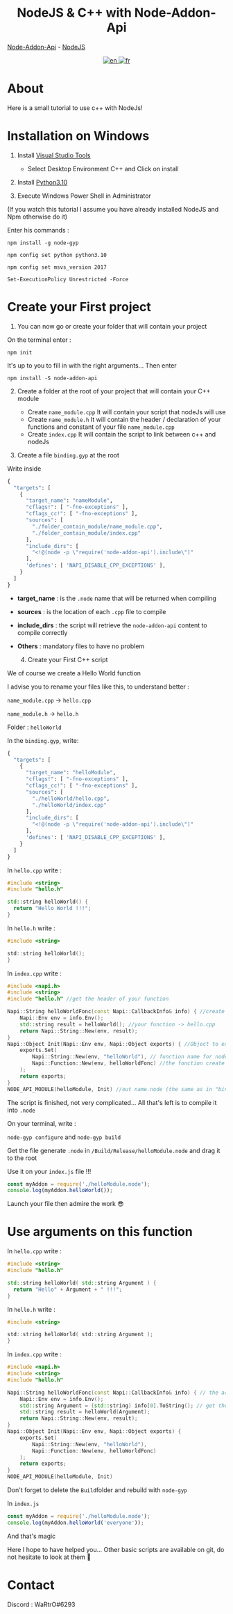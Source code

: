 <h1 align="center">NodeJS & C++ with Node-Addon-Api</h1>

[Node-Addon-Api](https://github.com/nodejs/node-addon-api/) - [NodeJS](https://nodejs.org/)

<div align="center">
  <a href="https://github.com/WaRtrO89/node-and-cpp/blob/main/README.md">
    <img src="https://user-images.githubusercontent.com/25512932/160092140-bee4eee1-e755-48b7-b220-1d94adf14e16.png" alt="en">
  </a>
  <a href="https://github.com/WaRtrO89/node-and-cpp/blob/main/README_FR.md">
    <img src="https://user-images.githubusercontent.com/25512932/160092152-0ab75363-b38b-4a91-a745-e2aeb6741b4e.png" alt="fr">
  </a>
</div>

# About

Here is a small tutorial to use c++ with NodeJs!

# Installation on Windows

1) Install [Visual Studio Tools](https://visualstudio.microsoft.com/downloads/)
    - Select Desktop Environment C++ and Click on install

2) Install [Python3.10](https://www.python.org/downloads/release/python-3100/)

3) Execute Windows Power Shell in Administrator
  
  (If you watch this tutorial I assume you have already installed NodeJS and Npm otherwise do it)
  
  Enter his commands :
  ```
  npm install -g node-gyp
  ```
  ```
  npm config set python python3.10
  ```
  ```
  npm config set msvs_version 2017
  ```
  ```
  Set-ExecutionPolicy Unrestricted -Force
  ```
# Create your First project
 
 1) You can now go or create your folder that will contain your project
  
  On the terminal enter :
  ```
  npm init
  ```
  It's up to you to fill in with the right arguments...
  Then enter
  ```
  npm install -S node-addon-api
  ```
  2) Create a folder at the root of your project that will contain your C++ module
      - Create ``name_module.cpp``  It will contain your script that nodeJs will use
      - Create ``name_module.h``  It will contain the header / declaration of your functions and constant of your file ``name_module.cpp``
      - Create ``index.cpp``  It will contain the script to link between c++ and nodeJs

  3) Create a file ``binding.gyp`` at the root
  
Write inside

```py
{
  "targets": [
    {
      "target_name": "nameModule",
      "cflags!": [ "-fno-exceptions" ],
      "cflags_cc!": [ "-fno-exceptions" ],
      "sources": [
        "./folder_contain_module/name_module.cpp",
        "./folder_contain_module/index.cpp"
      ],
      "include_dirs": [
        "<!@(node -p \"require('node-addon-api').include\")"
      ],
      'defines': [ 'NAPI_DISABLE_CPP_EXCEPTIONS' ],
    }
  ]
}
```
- **target_name** : is the ``.node`` name that will be returned when compiling
- **sources** : is the location of each ``.cpp`` file to compile
- **include_dirs** : the script will retrieve the ``node-addon-api`` content to compile correctly
- **Others** : mandatory files to have no problem

  4) Create your First C++ script

We of course we create a Hello World function

I advise you to rename your files like this, to understand better :

``name_module.cpp`` -> ``hello.cpp``

``name_module.h`` -> ``hello.h``

Folder : ``helloWorld``


In the ``binding.gyp``, write:

```py
{
  "targets": [
    {
      "target_name": "helloModule",
      "cflags!": [ "-fno-exceptions" ],
      "cflags_cc!": [ "-fno-exceptions" ],
      "sources": [
        "./helloWorld/hello.cpp",
        "./helloWorld/index.cpp"
      ],
      "include_dirs": [
        "<!@(node -p \"require('node-addon-api').include\")"
      ],
      'defines': [ 'NAPI_DISABLE_CPP_EXCEPTIONS' ],
    }
  ]
}
```

In ``hello.cpp`` write :
```cpp
#include <string>
#include "hello.h"

std::string helloWorld() {
  return "Hello World !!!";
}
```

In ``hello.h`` write :
```h
#include <string>

std::string helloWorld();
}
```

In ``index.cpp`` write :
```cpp
#include <napi.h>
#include <string>
#include "hello.h" //get the header of your function

Napi::String helloWorldFonc(const Napi::CallbackInfo& info) { //create a new function who recovers the argument with Callback
    Napi::Env env = info.Env();
    std::string result = helloWorld(); //your function -> hello.cpp
    return Napi::String::New(env, result);
}
Napi::Object Init(Napi::Env env, Napi::Object exports) { //Object to export your script on nodeJs
    exports.Set(
        Napi::String::New(env, "helloWorld"), // function name for nodeJs (const hello = require('./helloModule.node').helloWorld();
        Napi::Function::New(env, helloWorldFonc) //the fonction create just before with callBack
    );
    return exports;
}
NODE_API_MODULE(helloModule, Init) //out name.node (the same as in "binding.gyp") and Init == exports
```
The script is finished, not very complicated...
All that's left is to compile it into ``.node``

On your terminal, write :

``
node-gyp configure
``
and
``
node-gyp build
``

Get the file generate ``.node`` in `/Build/Release/helloModule.node` and drag it to the root

Use it on your ``index.js`` file !!!

```js
const myAddon = require('./helloModule.node');
console.log(myAddon.helloWorld());
```
Launch your file then admire the work 😎

# Use arguments on this function

In ``hello.cpp`` write :
```cpp
#include <string>
#include "hello.h"

std::string helloWorld( std::string Argument ) {
  return "Hello" + Argument + " !!!";
}
```
In ``hello.h`` write :
```h
#include <string>

std::string helloWorld( std::string Argument );
}
```
In ``index.cpp`` write :
```cpp
#include <napi.h>
#include <string>
#include "hello.h"

Napi::String helloWorldFonc(const Napi::CallbackInfo& info) { // the arguments are stored here!!!
    Napi::Env env = info.Env();
    std::string Argument = (std::string) info[0].ToString(); // get the first argument
    std::string result = helloWorld(Argument);
    return Napi::String::New(env, result);
}
Napi::Object Init(Napi::Env env, Napi::Object exports) {
    exports.Set(
        Napi::String::New(env, "helloWorld"),
        Napi::Function::New(env, helloWorldFonc)
    );
    return exports;
}
NODE_API_MODULE(helloModule, Init)
```
Don't forget to delete the ``Build``folder and rebuild with ``node-gyp``

In ``index.js``
```js
const myAddon = require('./helloModule.node');
console.log(myAddon.helloWorld('everyone'));
```
And that's magic

Here I hope to have helped you...
Other basic scripts are available on git, do not hesitate to look at them 🧐
# Contact

Discord : WaRtrO#6293
